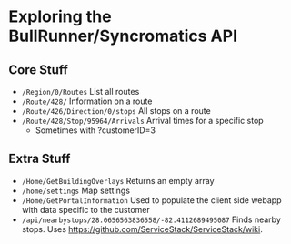 Exploring the BullRunner/Syncromatics API
==

Core Stuff
--

- `/Region/0/Routes` List all routes
- `/Route/428/` Information on a route
- `/Route/426/Direction/0/stops` All stops on a route 
- `/Route/428/Stop/95964/Arrivals` Arrival times for a specific stop 
	- Sometimes with ?customerID=3

Extra Stuff
--

- `/Home/GetBuildingOverlays` Returns an empty array
- `/home/settings` Map settings
- `/Home/GetPortalInformation` Used to populate the client side webapp with data specific to the customer
- `/api/nearbystops/28.0656563836558/-82.4112689495087` Finds nearby stops. Uses https://github.com/ServiceStack/ServiceStack/wiki.
